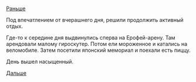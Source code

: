 [Раньше](2018.05.19.md)

Под впечатлением от вчерашнего дня, решили продолжить активный отдых.

Где-то к середине дня выдвинулись сперва на Ерофей-арену. Там арендовали малому гироскутер. Потом ели мороженное и катались на веломобиле.
Затем посетили японский мемориал и поехали есть пиццу.

День вышел насыщенный.

[Дальше](2018.05.21.md)